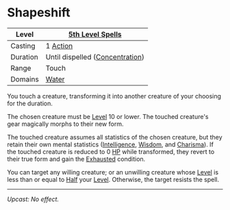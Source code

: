 # Shapeshift

| Level    | [5th Level Spells](5th%20Level%20Spells.md)                               |
| -------- | ------------------------------------------------------------------------- |
| Casting  | 1 [Action](../../../../Game%20Procedures/Core%20Procedures/Action.md)                       |
| Duration | Until dispelled ([Concentration](../../../Spellcasting/Concentration.md)) |
| Range    | Touch                                                                     |
| Domains  | [Water](../../Spell%20Domains/Water.md)                                |

You touch a creature, transforming it into another creature of your choosing for the duration.

The chosen creature must be [Level](../../../../Player%20Characters/Derived%20Statistics/Level.md) 10 or lower. The touched creature's gear magically morphs to their new form.

The touched creature assumes all statistics of the chosen creature, but they retain their own mental statistics ([Intelligence](../../../../Player%20Characters/Abilities/Intelligence.md), [Wisdom](../../../../Player%20Characters/Abilities/Wisdom.md), and [Charisma](../../../../Player%20Characters/Abilities/Charisma.md)). If the touched creature is reduced to 0 [HP](../../../../Player%20Characters/Derived%20Statistics/Health%20Points.md) while transformed, they revert to their true form and gain the [Exhausted](../../../../Game%20Procedures/Conditions/Exhausted.md) condition.

You can target any willing creature; or an unwilling creature whose [Level](../../../../Player%20Characters/Derived%20Statistics/Level.md) is less than or equal to [Half](../../../../Game%20Procedures/Core%20Procedures/Half.md) your [Level](../../../../Player%20Characters/Derived%20Statistics/Level.md). Otherwise, the target resists the spell.

---
*Upcast: No effect.*
